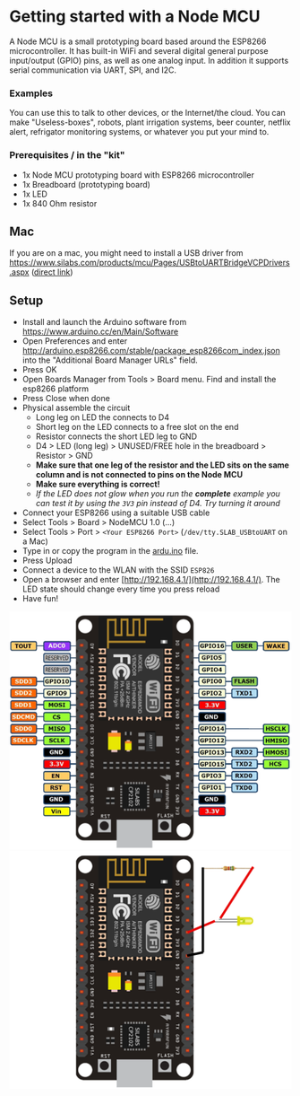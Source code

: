 # Getting started with a Node MCU

A Node MCU is a small prototyping board based around the ESP8266 microcontroller. 
It has built-in WiFi and several digital general purpose input/output (GPIO) pins, as well as one analog input.
In addition it supports serial communication via UART, SPI, and I2C. 

### Examples 

You can use this to talk to other devices, or the Internet/the cloud. You can make "Useless-boxes", robots, plant irrigation systems, beer counter, netflix alert, refrigator monitoring systems, or whatever you put your mind to. 

### Prerequisites / in the "kit"

* 1x Node MCU prototyping board with ESP8266 microcontroller
* 1x Breadboard (prototyping board)
* 1x LED
* 1x 840 Ohm resistor

## Mac 
If you are on a mac, you might need to install a USB driver from https://www.silabs.com/products/mcu/Pages/USBtoUARTBridgeVCPDrivers.aspx ([direct link](https://www.silabs.com/Support%20Documents/Software/Mac_OSX_VCP_Driver.zip))

## Setup
* Install and launch the Arduino software from https://www.arduino.cc/en/Main/Software
* Open Preferences and enter http://arduino.esp8266.com/stable/package_esp8266com_index.json into the "Additional Board Manager URLs" field.
* Press OK
* Open Boards Manager from Tools > Board menu. Find and install the esp8266 platform
* Press Close when done
* Physical assemble the circuit
  * Long leg on LED the connects to D4
  * Short leg on the LED connects to a free slot on the end
  * Resistor connects the short LED leg to GND
  * D4 > LED (long leg) > UNUSED/FREE hole in the breadboard > Resistor > GND
  * **Make sure that one leg of the resistor and the LED sits on the same column and is not connected to pins on the Node MCU**
  * **Make sure everything is correct!**
  * *If the LED does not glow when you run the **complete** example you can test it by using the `3V3` pin instead of D4. Try turning it around*
* Connect your ESP8266 using a suitable USB cable
* Select Tools > Board > NodeMCU 1.0 (…)
* Select Tools > Port > `<Your ESP8266 Port>` (`/dev/tty.SLAB_USBtoUART` on a Mac)
* Type in or copy the program in the [ardu.ino](ardu.ino) file.
* Press Upload
* Connect a device to the WLAN with the SSID `ESP826`
* Open a browser and enter [http://192.168.4.1/](http://192.168.4.1/). The LED state should change every time you press reload
* Have fun!

![Node MCU Pinout](nodemcu_pins.png)
![Hookup your Node MCU like this](schematic.png)
